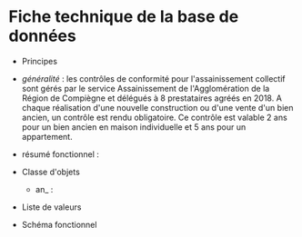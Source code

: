 # Fiche technique de la base de données #

* Principes
 * _*généralité*_ :
 les contrôles de conformité pour l'assainissement collectif sont gérés par le service Assainissement de l'Agglomération de la   
 Région de Compiègne et délégués à 8 prestataires agréés en 2018. A chaque réalisation d'une nouvelle construction ou d'une vente 
 d'un bien ancien, un contrôle est rendu obligatoire. Ce contrôle est valable 2 ans pour un bien ancien en maison individuelle et 5 
 ans pour un appartement.
 
 
 * résumé fonctionnel :

 

* Classe d'objets

  * an_ :
  

* Liste de valeurs

* Schéma fonctionnel
